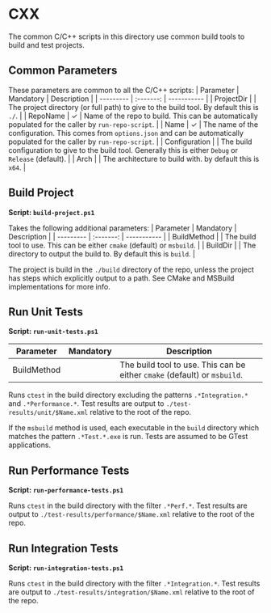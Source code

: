 # CXX

The common C/C++ scripts in this directory use common build tools to build and test projects.

## Common Parameters

These parameters are common to all the C/C++ scripts:
| Parameter | Mandatory | Description |
| --------- | :-------: | ----------- |
| ProjectDir |    | The project directory (or full path) to give to the build tool. By default this is `./`. |
| RepoName | &check; | Name of the repo to build. This can be automatically populated for the caller by `run-repo-script`. |
| Name | &check; | The name of the configuration. This comes from `options.json` and can be automatically populated for the caller by `run-repo-script`. |
| Configuration | | The build configuration to give to the build tool. Generally this is either `Debug` or `Release` (default). |
| Arch | | The architecture to build with. by default this is `x64`. |

## Build Project

**Script: `build-project.ps1`**

Takes the following additional parameters:
| Parameter | Mandatory | Description |
| --------- | :-------: | ----------- |
| BuildMethod |  | The build tool to use. This can be either `cmake` (default) or `msbuild`. |
| BuildDir | | The directory to output the build to. By default this is `build`. |

The project is build in the `./build` directory of the repo, unless the project has steps which explicitly output to a path. See CMake and MSBuild implementations for more info.

## Run Unit Tests

**Script: `run-unit-tests.ps1`**

| Parameter | Mandatory | Description |
| --------- | :-------: | ----------- |
| BuildMethod |  | The build tool to use. This can be either `cmake` (default) or `msbuild`. |

Runs `ctest` in the build directory excluding the patterns `.*Integration.*` and `.*Performance.*`. Test results are output to `./test-results/unit/$Name.xml` relative to the root of the repo.

If the `msbuild` method is used, each executable in the `build` directory which matches the pattern `.*Test.*.exe` is run.
Tests are assumed to be GTest applications.

## Run Performance Tests

**Script: `run-performance-tests.ps1`**

Runs `ctest` in the build directory with the filter `.*Perf.*`. Test results are output to `./test-results/performance/$Name.xml` relative to the root of the repo.


## Run Integration Tests

**Script: `run-integration-tests.ps1`**

Runs `ctest` in the build directory with the filter `.*Integration.*`. Test results are output to `./test-results/integration/$Name.xml` relative to the root of the repo.

